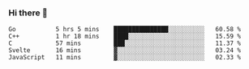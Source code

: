 ### Hi there 👋

<!--
**KLXLjun/KLXLjun** is a ✨ _special_ ✨ repository because its `README.md` (this file) appears on your GitHub profile.

Here are some ideas to get you started:

- 🔭 I’m currently working on ...
- 🌱 I’m currently learning ...
- 👯 I’m looking to collaborate on ...
- 🤔 I’m looking for help with ...
- 💬 Ask me about ...
- 📫 How to reach me: ...
- 😄 Pronouns: ...
- ⚡ Fun fact: ...
-->

<!--START_SECTION:waka-->
```text
Go           5 hrs 5 mins    ███████████████░░░░░░░░░░   60.58 % 
C++          1 hr 18 mins    ████░░░░░░░░░░░░░░░░░░░░░   15.59 % 
C            57 mins         ███░░░░░░░░░░░░░░░░░░░░░░   11.37 % 
Svelte       16 mins         ▓░░░░░░░░░░░░░░░░░░░░░░░░   03.24 % 
JavaScript   11 mins         ▓░░░░░░░░░░░░░░░░░░░░░░░░   02.33 % 
```
<!--END_SECTION:waka-->
